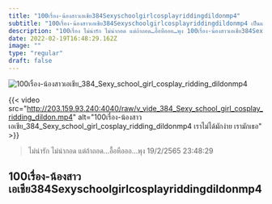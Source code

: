 ```yaml
---
title: "100เรื่อง-น้องสาวเอเชีย384Sexyschoolgirlcosplayriddingdildonmp4"
subtitle: "100เรื่อง-น้องสาวเอเชีย384Sexyschoolgirlcosplayriddingdildonmp4 เป็นแฟนกัน ถ้าไม่มีเวลาให้กัน กรุณาให้ตังค์นะคะ"
description: "100เรื่อง ไม่น่ารัก ไม่น่ากอด แต่ถ้าถอด…อื้อหือออ…พุง 100เรื่อง-น้องสาวเอเชีย384Sexyschoolgirlcosplayriddingdildonmp4 19/2/2565 23:48:29"
date: 2022-02-19T16:48:29.162Z
image: ""
type: "regular"
draft: false
---
```


![100เรื่อง-น้องสาวเอเชีย_384_Sexy_school_girl_cosplay_ridding_dildonmp4](http://203.159.93.240:4040/raw/v_vide_384_Sexy_school_girl_cosplay_ridding_dildon.jpg)

{{< video src="http://203.159.93.240:4040/raw/v_vide_384_Sexy_school_girl_cosplay_ridding_dildon.mp4" alt="100เรื่อง-น้องสาวเอเชีย_384_Sexy_school_girl_cosplay_ridding_dildonmp4 เราไม่ได้มักง่าย เรามักเธอ" >}}


> ไม่น่ารัก ไม่น่ากอด แต่ถ้าถอด…อื้อหือออ…พุง 19/2/2565 23:48:29

## 100เรื่อง-น้องสาวเอเชีย384Sexyschoolgirlcosplayriddingdildonmp4

